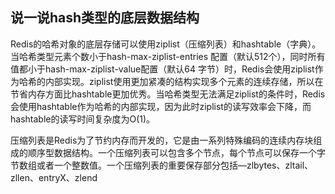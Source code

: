 ## 说一说hash类型的底层数据结构

Redis的哈希对象的底层存储可以使用ziplist（压缩列表）和hashtable（字典）。当哈希类型元素个数小于hash-max-ziplist-entries 配置（默认512个），同时所有值都小于hash-max-ziplist-value配置（默认64 字节）时，Redis会使用ziplist作为哈希的内部实现。ziplist使用更加紧凑的结构实现多个元素的连续存储，所以在节省内存方面比hashtable更加优秀。当哈希类型无法满足ziplist的条件时，Redis会使用hashtable作为哈希的内部实现，因为此时ziplist的读写效率会下降，而 hashtable的读写时间复杂度为O(1)。

压缩列表是Redis为了节约内存而开发的，它是由一系列特殊编码的连续内存块组成的顺序型数据结构。一个压缩列表可以包含多个节点，每个节点可以保存一个字节数组或者一个整数值。一个压缩列表的重要保存部分包括—zlbytes、zltail、zllen、entryX、zlend